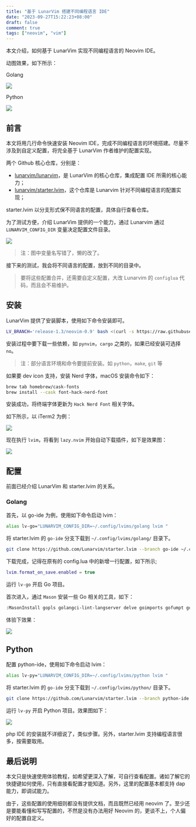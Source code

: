 ```yaml
---
title: "基于 LunarVim 搭建不同编程语言 IDE"
date: "2023-09-27T15:22:23+08:00"
draft: false
comment: true
tags: ["neovim", "vim"]
---
```


本文介绍，如何基于 LunarVim 实现不同编程语言的 Neovim IDE。

动图效果，如下所示：

Golang

![](https://cdn.jsdelivr.net/gh/poloxue/images@main/2023-09-27-start-an-ide-using-lunarvim-04.gif)

Python

![](https://cdn.jsdelivr.net/gh/poloxue/images@main/2023-09-27-start-an-ide-using-lunarvim-05.gif)

## 前言

本文将用几行命令快速安装 Neovim IDE，完成不同编程语言的环境搭建。尽量不涉及到自定义配置，将完全基于 LunarVim 作者维护的配置实现。

两个 Github 核心仓库，分别是：

- [lunarvim/lunarvim](https://github.com/lunarvim/lunarvim)，是 LunarVim 的核心仓库，集成配置 IDE 所需的核心能力；
- [lunarvim/starter.lvim](https://github.com/lunarvim/starter.lvim)，这个仓库是 Lunarvim 针对不同编程语言的配置实现；

starter.lvim 以分支形式保不同语言的配置，具体自行查看仓库。

为了测试方便，介绍 LunarVim 提供的一个能力，通过 Lunarvim 通过 `LUNARVIM_CONFIG_DIR` 变量决定配置文件目录。

![](https://cdn.jsdelivr.net/gh/poloxue/images@main/2023-09-27-start-an-ide-using-lunarvim-03.png)

> 注：图中变量名写错了，懒的改了。

接下来的测试，我会将不同语言的配置，放到不同的目录中。

> 要将这些配置合并，还需要自定义配置，大改 Lunarvim 的 `configlua` 代码，而且会不易维护。

## 安装

LunarVim 提供了安装脚本，使用如下命令安装即可。

```bash
LV_BRANCH='release-1.3/neovim-0.9' bash <(curl -s https://raw.githubusercontent.com/LunarVim/LunarVim/release-1.3/neovim-0.9/utils/installer/install.sh)
```

安装过程中要下载一些依赖，如 `pynvim`，`cargo` 之类的，如果已经安装可选择 `no`。

> 注：部分语言环境和命令要提前安装。如 `python`，`make`, `git` 等

如果要 dev icon 支持，安装 Nerd 字体，macOS 安装命令如下：

```bash
brew tab homebrew/cask-fonts
brew install --cask font-hack-nerd-font
```

安装成功，将终端字体更新为 `Hack Nerd Font` 相关字体。

如下所示，以 iTerm2 为例：

![](https://cdn.jsdelivr.net/gh/poloxue/images@main/2023-09-27-start-an-ide-using-lunarvim-02.png)

现在执行 `lvim`，将看到 `lazy.nvim` 开始自动下载插件，如下是效果图：

![](https://cdn.jsdelivr.net/gh/poloxue/images@main/2023-09-27-start-an-ide-using-lunarvim-01.png)

## 配置

前面已经介绍 LunarVim 和 starter.lvim 的关系。

### Golang

首先，以 go-ide 为例，使用如下命令启动 lvim：

```bash
alias lv-go="LUNARVIM_CONFIG_DIR=~/.config/lvims/golang lvim "
```

将 starter.lvim 的 `go-ide` 分支下载到 `~/.config/lvims/golang/` 目录下。

```bash
git clone https://github.com/Lunarvim/starter.lvim --branch go-ide ~/.config/lvims/golang
```

下载完成，记得在原有的 config.lua 中的新增一行配置，如下所示;

```lua
lvim.format_on_save.enabled = true
```

运行 `lv-go` 开启 Go 项目。

首次进入，通过 `Mason` 安装一些 Go 相关的工具，如下：

```bash
:MasonInstall gopls golangci-lint-langserver delve goimports gofumpt gomodifytags gotests impl
```

体验下效果：

![](https://cdn.jsdelivr.net/gh/poloxue/images@main/2023-09-27-start-an-ide-using-lunarvim-04.gif)

## Python


配置 python-ide，使用如下命令启动 lvim：

```bash
alias lv-py="LUNARVIM_CONFIG_DIR=~/.config/lvims/python lvim "
```

将 starter.lvim 的 `go-ide` 分支下载到 `~/.config/lvims/python/` 目录下。

```bash
git clone https://github.com/Lunarvim/starter.lvim --branch python-ide ~/.config/lvims/python
```

运行 `lv-py` 开启 Python 项目。效果图如下：

![](https://cdn.jsdelivr.net/gh/poloxue/images@main/2023-09-27-start-an-ide-using-lunarvim-05.gif)

php IDE 的安装就不详细说了，类似步骤。另外，starter.lvim 支持编程语言很多，按需要取用。

 ## 最后说明

本文只是快速使用体验教程，如希望更深入了解，可自行查看配置。诸如了解它的快捷键如何使用，只有直接看配置才能知道。另外，这里的配置基本都支持 dap 能力，即调试能力。

由于，这些配置的使用细则都没有提供文档，而且既然已经用 neovim 了。至少还是要能看懂和写写配置的，不然是没有办法用好 Neovim 的，更谈不上，个人偏好的配置自定义。

